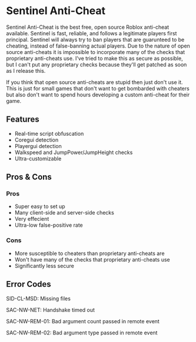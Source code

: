 # Sentinel Anti-Cheat
Sentinel Anti-Cheat is the best free, open source Roblox anti-cheat available. Sentinel is fast, reliable, and follows a legitimate players first principal. Sentinel will always try to ban players that are guarunteed to be cheating, instead of false-banning actual players. Due to the nature of open source anti-cheats it is impossible to incorporate many of the checks that proprietary anti-cheats use. I've tried to make this as secure as possible, but I can't put any proprietary checks because they'll get patched as soon as I release this.

If you think that open source anti-cheats are stupid then just don't use it. This is just for small games that don't want to get bombarded with cheaters but also don't want to spend hours developing a custom anti-cheat for their game.
## Features
- Real-time script obfuscation
- Coregui detection
- Playergui detection
- Walkspeed and JumpPower/JumpHeight checks
- Ultra-customizable
## Pros & Cons
### Pros
- Super easy to set up
- Many client-side and server-side checks
- Very effecient
- Ultra-low false-positive rate
### Cons
- More susceptible to cheaters than proprietary anti-cheats are
- Won't have many of the checks that proprietary anti-cheats use
- Significantly less secure
## Error Codes
SID-CL-MSD: Missing files

SAC-NW-NET: Handshake timed out

SAC-NW-REM-01: Bad argument count passed in remote event

SAC-NW-REM-02: Bad argument type passed in remote event
